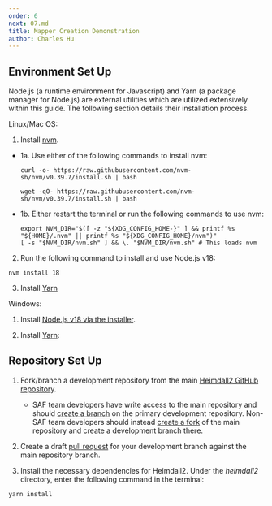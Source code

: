 ```yaml
---
order: 6
next: 07.md
title: Mapper Creation Demonstration
author: Charles Hu
---
```


## Environment Set Up

Node.js (a runtime environment for Javascript) and Yarn (a package manager for Node.js) are external utilities which are utilized extensively within this guide. The following section details their installation process.

Linux/Mac OS:

1. Install [nvm](https://github.com/nvm-sh/nvm#install--update-script).
  
  - 1a. Use either of the following commands to install nvm:
    ```
    curl -o- https://raw.githubusercontent.com/nvm-sh/nvm/v0.39.7/install.sh | bash
    ```
    ```
    wget -qO- https://raw.githubusercontent.com/nvm-sh/nvm/v0.39.7/install.sh | bash
    ```
  
  - 1b. Either restart the terminal or run the following commands to use nvm:
    ```
    export NVM_DIR="$([ -z "${XDG_CONFIG_HOME-}" ] && printf %s "${HOME}/.nvm" || printf %s "${XDG_CONFIG_HOME}/nvm")"
    [ -s "$NVM_DIR/nvm.sh" ] && \. "$NVM_DIR/nvm.sh" # This loads nvm
    ```

2. Run the following command to install and use Node.js v18:
```
nvm install 18
```

3. Install [Yarn](https://yarnpkg.com/getting-started/install)

Windows:

1. Install [Node.js v18 via the installer](https://nodejs.org/en/download/).

2. Install [Yarn](https://yarnpkg.com/getting-started/install):

## Repository Set Up

1. Fork/branch a development repository from the main [Heimdall2 GitHub repository](https://github.com/mitre/heimdall2).
   
   - SAF team developers have write access to the main repository and should [create a branch](https://docs.github.com/en/desktop/contributing-and-collaborating-using-github-desktop/making-changes-in-a-branch/managing-branches#creating-a-branch) on the primary development repository. Non-SAF team developers should instead [create a fork](https://docs.github.com/en/get-started/quickstart/fork-a-repo#forking-a-repository) of the main repository and create a development branch there.

2. Create a draft [pull request](https://docs.github.com/en/pull-requests/collaborating-with-pull-requests/proposing-changes-to-your-work-with-pull-requests/creating-a-pull-request#creating-the-pull-request) for your development branch against the main repository branch.

3. Install the necessary dependencies for Heimdall2. Under the <i>heimdall2</i> directory, enter the following command in the terminal:
```
yarn install
```
